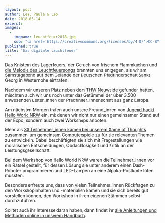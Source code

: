 ```yaml
---
layout: post
author: Lea, Paula & Leo
date: 2018-05-14
excerpt: 
images:
  - 
	imgname: leuchtfeuer2018.jpg
	sub: "<a href='https://creativecommons.org/licenses/by/4.0/'>CC-BY-4.0</a>, OKF DE, Foto: Lea Pfau"
published: true
title: "Das digitale Leuchtfeuer"
---
```


Das Knistern des Lagerfeuers, der Geruch von frischem Flammkuchen und <a href="https://dpsg.de/fileadmin/daten/aktionen/leuchtfeuer/Dokumente/McKev%20feat.%20Trici%20-%20Leuchtfeuer.mp3">die Melodie des Leuchtfeuersongs</a> brannten uns entgegen, als wir am Samstagabend auf dem Gelände der Deutschen Pfadfinderschaft Sankt Georg in Westernohe eintrafen. 

Nachdem wir unseren Platz neben dem <a href="https://twitter.com/woLeonard/status/990318410687971329">THW Neuweide</a> gefunden hatten, mischten auch wir uns noch unter das Getümmel der über 3.500 anwesenden Leiter_innen der Pfadfinder_innenschaft aus ganz Europa. 

Am nächsten Morgen trafen auch unsere Freund_innen von <a href="www.jugendhackt.org/helloworld">Jugend hackt Hello World NRW</a> ein, mit denen wir nicht nur einen gemeinsamen Stand auf der Expo, sondern auch zwei Workshops anboten.

Mehr als <a href="https://twitter.com/demokratielabs/status/990583440964816897">30 Teilnehmer_innen kamen bei unserem Game of Thoughts</a> zusammen, um gemeinsam Computerspiele zu für sie relevanten Themen zu entwickeln. Dabei beschäftigten sie sich mit Fragestellungen wie moralischen Entscheidungen, Obdachlosigkeit und Kritik an der Leistungsgesellschaft.

Bei dem Workshop von Hello World NRW waren die Teilnehmer_innen vor ein Rätsel gestellt, für dessen Lösung sie unter anderem einen Dash-Roboter programmieren und LED-Lampen an eine Alpaka-Postkarte löten mussten.

Besonders erfreute uns, dass von vielen Teilnehmer_innen Rückfragen zu den Workshopinhalten und -materialien kamen und sie sich bereits gut vorstellen können, den Workshop in ihren eigenen Stämmen selbst durchzuführen. 

Solltet auch ihr Interesse daran haben, dann findet ihr <a href="https://handbuch.demokratielabore.de">alle Anleitungen und Methoden online in unserem Handbuch</a>.
